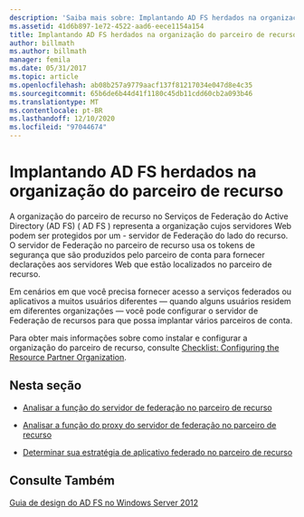 ```yaml
---
description: 'Saiba mais sobre: Implantando AD FS herdados na organização do parceiro de recurso'
ms.assetid: 41d6b897-1e72-4522-aad6-eece1154a154
title: Implantando AD FS herdados na organização do parceiro de recurso
author: billmath
ms.author: billmath
manager: femila
ms.date: 05/31/2017
ms.topic: article
ms.openlocfilehash: ab08b257a9779aacf137f81217034e047d8e4c35
ms.sourcegitcommit: 65b6de6b44d41f1180c45db11cdd60cb2a093b46
ms.translationtype: MT
ms.contentlocale: pt-BR
ms.lasthandoff: 12/10/2020
ms.locfileid: "97044674"
---
```

# <a name="deploying-legacy-ad-fs-in-the-resource-partner-organization"></a>Implantando AD FS herdados na organização do parceiro de recurso

A organização do parceiro de recurso no Serviços de Federação do Active Directory (AD FS) \( AD FS \) representa a organização cujos servidores Web podem ser protegidos por um \- servidor de Federação do lado do recurso. O servidor de Federação no parceiro de recurso usa os tokens de segurança que são produzidos pelo parceiro de conta para fornecer declarações aos servidores Web que estão localizados no parceiro de recurso.

Em cenários em que você precisa fornecer acesso a serviços federados ou aplicativos a muitos usuários diferentes — quando alguns usuários residem em diferentes organizações — você pode configurar o servidor de Federação de recursos para que possa implantar vários parceiros de conta.

Para obter mais informações sobre como instalar e configurar a organização do parceiro de recurso, consulte [Checklist: Configuring the Resource Partner Organization](../../ad-fs/deployment/Checklist--Configuring-the-Resource-Partner-Organization.md).

## <a name="in-this-section"></a>Nesta seção

-   [Analisar a função do servidor de federação no parceiro de recurso](Review-the-Role-of-the-Federation-Server-in-the-Resource-Partner.md)

-   [Analisar a função do proxy do servidor de federação no parceiro de recurso](Review-the-Role-of-the-Federation-Server-Proxy-in-the-Resource-Partner.md)

-   [Determinar sua estratégia de aplicativo federado no parceiro de recurso](Determine-Your-Federated-Application-Strategy-in-the-Resource-Partner.md)


## <a name="see-also"></a>Consulte Também
[Guia de design do AD FS no Windows Server 2012](AD-FS-Design-Guide-in-Windows-Server-2012.md)
